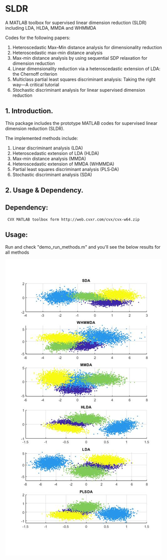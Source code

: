 # SLDR
A MATLAB toolbox for supervised linear dimension reduction (SLDR) including LDA, HLDA, MMDA and WHMMDA

Codes for the following papers:

1. Heteroscedastic Max–Min distance analysis for dimensionality reduction
2. Heteroscedastic max-min distance analysis 
3. Max-min distance analysis by using sequential SDP relaxation for dimension reduction 
4. Linear dimensionality reduction via a heteroscedastic extension of LDA: the Chernoff criterion
5. Multiclass partial least squares discriminant analysis: Taking the right way—A critical tutorial
6. Stochastic discriminant analysis for linear supervised dimension reduction

## 1. Introduction.

This package includes the prototype MATLAB codes for supervised linear dimension reduction (SLDR).

The implemented methods include: 

  1. Linear discriminant analysis (LDA)
  2. Heteroscedastic extension of LDA (HLDA)       
  3. Max-min distance analysis (MMDA) 
  4. Heteroscedastic extension of MMDA (WHMMDA) 
  5. Partial least squares discriminant analysis (PLS‐DA) 
  6. Stochastic discriminant analysis (SDA) 
     


## 2. Usage & Dependency.

## Dependency:
     CVX MATLAB toolbox form http://web.cvxr.com/cvx/cvx-w64.zip

## Usage:
Run and check "demo_run_methods.m" and you'll see the below results for all methods


![results](/demo.jpg)
